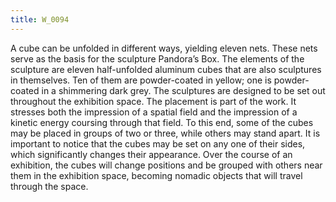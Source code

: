 ```yaml
---
title: W_0094
---
```

A cube can be unfolded in different ways, yielding eleven nets. These nets serve as the basis for the sculpture Pandora’s Box. The elements of the sculpture are eleven half-unfolded aluminum cubes that are also sculptures in themselves. Ten of them are powder-coated in yellow; one is powder-coated in a shimmering dark grey. The sculptures are designed to be set out throughout the exhibition space. The placement is part of the work. It stresses both the impression of a spatial field and the impression of a kinetic energy coursing through that field. To this end, some of the cubes may be placed in groups of two or three, while others may stand apart. It is important to notice that the cubes may be set on any one of their sides, which significantly changes their appearance. Over the course of an exhibition, the cubes will change positions and be grouped with others near them in the exhibition space, becoming nomadic objects that will travel through the space.